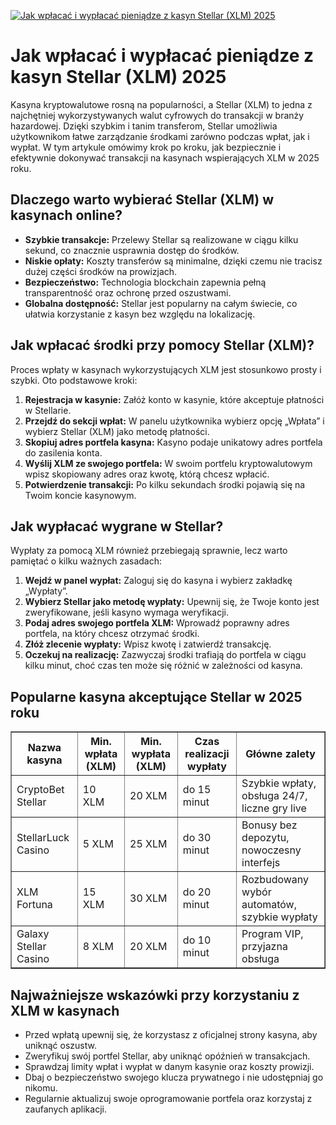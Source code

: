 [![Jak wpłacać i wypłacać pieniądze z kasyn Stellar (XLM) 2025](https://123-caf.pages.dev/gitsignup.png)](https://vrmoo.ru/Bt82HjjY)

<h1>Jak wpłacać i wypłacać pieniądze z kasyn Stellar (XLM) 2025</h1> <p>Kasyna kryptowalutowe rosną na popularności, a Stellar (XLM) to jedna z najchętniej wykorzystywanych walut cyfrowych do transakcji w branży hazardowej. Dzięki szybkim i tanim transferom, Stellar umożliwia użytkownikom łatwe zarządzanie środkami zarówno podczas wpłat, jak i wypłat. W tym artykule omówimy krok po kroku, jak bezpiecznie i efektywnie dokonywać transakcji na kasynach wspierających XLM w 2025 roku.</p>  <h2>Dlaczego warto wybierać Stellar (XLM) w kasynach online?</h2> <ul>   <li><strong>Szybkie transakcje:</strong> Przelewy Stellar są realizowane w ciągu kilku sekund, co znacznie usprawnia dostęp do środków.</li>   <li><strong>Niskie opłaty:</strong> Koszty transferów są minimalne, dzięki czemu nie tracisz dużej części środków na prowizjach.</li>   <li><strong>Bezpieczeństwo:</strong> Technologia blockchain zapewnia pełną transparentność oraz ochronę przed oszustwami.</li>   <li><strong>Globalna dostępność:</strong> Stellar jest popularny na całym świecie, co ułatwia korzystanie z kasyn bez względu na lokalizację.</li> </ul>  <h2>Jak wpłacać środki przy pomocy Stellar (XLM)?</h2> <p>Proces wpłaty w kasynach wykorzystujących XLM jest stosunkowo prosty i szybki. Oto podstawowe kroki:</p> <ol>   <li><strong>Rejestracja w kasynie:</strong> Załóż konto w kasynie, które akceptuje płatności w Stellarie.</li>   <li><strong>Przejdź do sekcji wpłat:</strong> W panelu użytkownika wybierz opcję „Wpłata” i wybierz Stellar (XLM) jako metodę płatności.</li>   <li><strong>Skopiuj adres portfela kasyna:</strong> Kasyno podaje unikatowy adres portfela do zasilenia konta.</li>   <li><strong>Wyślij XLM ze swojego portfela:</strong> W swoim portfelu kryptowalutowym wpisz skopiowany adres oraz kwotę, którą chcesz wpłacić.</li>   <li><strong>Potwierdzenie transakcji:</strong> Po kilku sekundach środki pojawią się na Twoim koncie kasynowym.</li> </ol>  <h2>Jak wypłacać wygrane w Stellar?</h2> <p>Wypłaty za pomocą XLM również przebiegają sprawnie, lecz warto pamiętać o kilku ważnych zasadach:</p> <ol>   <li><strong>Wejdź w panel wypłat:</strong> Zaloguj się do kasyna i wybierz zakładkę „Wypłaty”.</li>   <li><strong>Wybierz Stellar jako metodę wypłaty:</strong> Upewnij się, że Twoje konto jest zweryfikowane, jeśli kasyno wymaga weryfikacji.</li>   <li><strong>Podaj adres swojego portfela XLM:</strong> Wprowadź poprawny adres portfela, na który chcesz otrzymać środki.</li>   <li><strong>Złóż zlecenie wypłaty:</strong> Wpisz kwotę i zatwierdź transakcję.</li>   <li><strong>Oczekuj na realizację:</strong> Zazwyczaj środki trafiają do portfela w ciągu kilku minut, choć czas ten może się różnić w zależności od kasyna.</li> </ol>  <h2>Popularne kasyna akceptujące Stellar w 2025 roku</h2> <table border="1" cellpadding="8" cellspacing="0" style="border-collapse: collapse; width: 100%;">   <thead>     <tr>       <th>Nazwa kasyna</th>       <th>Min. wpłata (XLM)</th>       <th>Min. wypłata (XLM)</th>       <th>Czas realizacji wypłaty</th>       <th>Główne zalety</th>     </tr>   </thead>   <tbody>     <tr>       <td>CryptoBet Stellar</td>       <td>10 XLM</td>       <td>20 XLM</td>       <td>do 15 minut</td>       <td>Szybkie wpłaty, obsługa 24/7, liczne gry live</td>     </tr>     <tr>       <td>StellarLuck Casino</td>       <td>5 XLM</td>       <td>25 XLM</td>       <td>do 30 minut</td>       <td>Bonusy bez depozytu, nowoczesny interfejs</td>     </tr>     <tr>       <td>XLM Fortuna</td>       <td>15 XLM</td>       <td>30 XLM</td>       <td>do 20 minut</td>       <td>Rozbudowany wybór automatów, szybkie wypłaty</td>     </tr>     <tr>       <td>Galaxy Stellar Casino</td>       <td>8 XLM</td>       <td>20 XLM</td>       <td>do 10 minut</td>       <td>Program VIP, przyjazna obsługa</td>     </tr>   </tbody> </table>  <h2>Najważniejsze wskazówki przy korzystaniu z XLM w kasynach</h2> <ul>   <li>Przed wpłatą upewnij się, że korzystasz z oficjalnej strony kasyna, aby uniknąć oszustw.</li>   <li>Zweryfikuj swój portfel Stellar, aby uniknąć opóźnień w transakcjach.</li>   <li>Sprawdzaj limity wpłat i wypłat w danym kasynie oraz koszty prowizji.</li>   <li>Dbaj o bezpieczeństwo swojego klucza prywatnego i nie udostępniaj go nikomu.</li>   <li>Regularnie aktualizuj swoje oprogramowanie portfela oraz korzystaj z zaufanych aplikacji.</li> </ul>